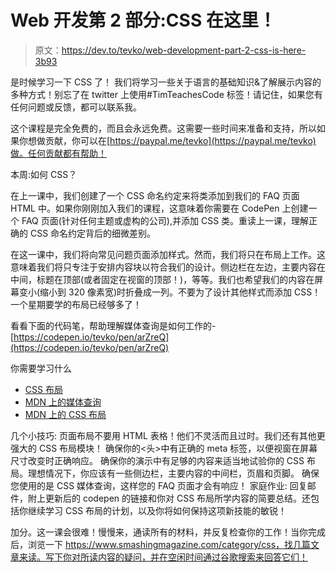 # Web 开发第 2 部分:CSS 在这里！

> 原文：<https://dev.to/tevko/web-development-part-2-css-is-here-3b93>

是时候学习一下 CSS 了！
我们将学习一些关于语言的基础知识&了解展示内容的多种方式！别忘了在 twitter 上使用#TimTeachesCode 标签！请记住，如果您有任何问题或反馈，都可以联系我。

这个课程是完全免费的，而且会永远免费。这需要一些时间来准备和支持，所以如果你想做贡献，你可以在[https://paypal.me/tevko](https://paypal.me/tevko)做。任何贡献都有帮助！

本周:如何 CSS？

在上一课中，我们创建了一个 CSS 命名约定来将类添加到我们的 FAQ 页面 HTML 中。如果你刚刚加入我们的课程，这意味着你需要在 CodePen 上创建一个 FAQ 页面(针对任何主题或虚构的公司),并添加 CSS 类。重读上一课，理解正确的 CSS 命名约定背后的细微差别。

在这一课中，我们将向常见问题页面添加样式。然而，我们将只在布局上工作。这意味着我们将只专注于安排内容块以符合我们的设计。侧边栏在左边，主要内容在中间，标题在顶部(或者固定在视窗的顶部！)，等等。我们也希望我们的内容在屏幕变小(缩小到 320 像素宽)时折叠成一列。不要为了设计其他样式而添加 CSS！一个星期要学的布局已经够多了！

看看下面的代码笔，帮助理解媒体查询是如何工作的-[https://codepen.io/tevko/pen/arZreQ](https://codepen.io/tevko/pen/arZreQ)

你需要学习什么

*   [CSS 布局](https://www.smashingmagazine.com/2018/05/guide-css-layout/)
*   [MDN 上的媒体查询](https://developer.mozilla.org/en-US/docs/Web/CSS/Media_Queries/Using_media_queries)
*   [MDN 上的 CSS 布局](https://developer.mozilla.org/en-US/docs/Learn/CSS/CSS_layout/Introduction)

几个小技巧:
页面布局不要用 HTML 表格！他们不灵活而且过时。我们还有其他更强大的 CSS 布局模块！
确保你的<头>中有正确的 meta 标签，以便视窗在屏幕尺寸改变时正确响应。
确保你的演示中有足够的内容来适当地试验你的 CSS 布局。理想情况下，你应该有一些侧边栏，主要内容的中间栏，页眉和页脚。
确保您使用的是 CSS 媒体查询，这样您的 FAQ 页面才会有响应！
家庭作业:
回复邮件，附上更新后的 codepen 的链接和你对 CSS 布局所学内容的简要总结。还包括你继续学习 CSS 布局的计划，以及你将如何保持这项新技能的敏锐！

加分。这一课会很难！慢慢来，通读所有的材料，并反复检查你的工作！当你完成后，浏览一下 https://www.smashingmagazine.com/category/css，找几篇文章来读。写下你对所读内容的疑问，并在空闲时间通过谷歌搜索来回答它们！